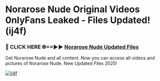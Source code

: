 # Norarose Nude Original Videos 0nlyFans Leaked - Files Updated! (ij4f)

<h3>🔴 CLICK HERE 🌐==►► <a href="https://tinyurl.com/y5r63du9" rel="nofollow">Norarose Nude Updated Files</a></h3>

Get Norarose Nude and all content. Now you can access all videos and pictures of Norarose Nude. New Updated Files 2025!

[![ij4f](https://i.imgur.com/UVo9nyh.gif)](https://tinyurl.com/y5r63du9)